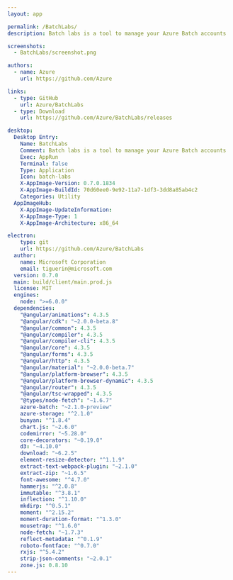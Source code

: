 ```yaml
---
layout: app

permalink: /BatchLabs/
description: Batch labs is a tool to manage your Azure Batch accounts

screenshots:
  - BatchLabs/screenshot.png

authors:
  - name: Azure
    url: https://github.com/Azure

links:
  - type: GitHub
    url: Azure/BatchLabs
  - type: Download
    url: https://github.com/Azure/BatchLabs/releases

desktop:
  Desktop Entry:
    Name: BatchLabs
    Comment: Batch labs is a tool to manage your Azure Batch accounts
    Exec: AppRun
    Terminal: false
    Type: Application
    Icon: batch-labs
    X-AppImage-Version: 0.7.0.1834
    X-AppImage-BuildId: 70d60ee0-9e92-11a7-1df3-3dd8a85ab4c2
    Categories: Utility
  AppImageHub:
    X-AppImage-UpdateInformation: 
    X-AppImage-Type: 1
    X-AppImage-Architecture: x86_64

electron:
    type: git
    url: https://github.com/Azure/BatchLabs
  author:
    name: Microsoft Corporation
    email: tiguerin@microsoft.com
  version: 0.7.0
  main: build/client/main.prod.js
  license: MIT
  engines:
    node: ">=6.0.0"
  dependencies:
    "@angular/animations": 4.3.5
    "@angular/cdk": "~2.0.0-beta.8"
    "@angular/common": 4.3.5
    "@angular/compiler": 4.3.5
    "@angular/compiler-cli": 4.3.5
    "@angular/core": 4.3.5
    "@angular/forms": 4.3.5
    "@angular/http": 4.3.5
    "@angular/material": "~2.0.0-beta.7"
    "@angular/platform-browser": 4.3.5
    "@angular/platform-browser-dynamic": 4.3.5
    "@angular/router": 4.3.5
    "@angular/tsc-wrapped": 4.3.5
    "@types/node-fetch": "~1.6.7"
    azure-batch: "~2.1.0-preview"
    azure-storage: "^2.1.0"
    bunyan: "^1.8.4"
    chart.js: "~2.6.0"
    codemirror: "~5.28.0"
    core-decorators: "~0.19.0"
    d3: "~4.10.0"
    download: "~6.2.5"
    element-resize-detector: "^1.1.9"
    extract-text-webpack-plugin: "~2.1.0"
    extract-zip: "~1.6.5"
    font-awesome: "^4.7.0"
    hammerjs: "^2.0.8"
    immutable: "^3.8.1"
    inflection: "^1.10.0"
    mkdirp: "^0.5.1"
    moment: "^2.15.2"
    moment-duration-format: "^1.3.0"
    mousetrap: "^1.6.0"
    node-fetch: "~1.7.3"
    reflect-metadata: "^0.1.9"
    roboto-fontface: "^0.7.0"
    rxjs: "^5.4.2"
    strip-json-comments: "~2.0.1"
    zone.js: 0.8.10
---
```

